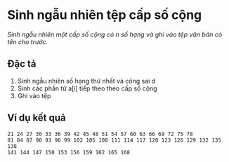 ﻿# Sinh ngẫu nhiên tệp cấp số cộng

*Sinh ngẫu nhiên một cấp số cộng có n số hạng và ghi vào tệp văn bản có tên cho trước.*

## Đặc tả

1. Sinh ngẫu nhiên số hạng thứ nhất và công sai d
2. Sinh các phần tử a[i] tiếp theo theo cấp số cộng
3. Ghi vào tệp

## Ví dụ kết quả

```
21 24 27 30 33 36 39 42 45 48 51 54 57 60 63 66 69 72 75 78
81 84 87 90 93 96 99 102 105 108 111 114 117 120 123 126 129 132 135 138
141 144 147 150 153 156 159 162 165 168
```